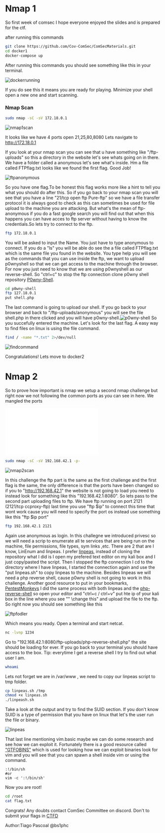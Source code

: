 # Nmap 1

So first week of comsec I hope everyone enjoyed the slides and is prepared for the ctf.



after running this commands
```bash
git clone https://github.com/Cov-ComSec/ComSecMaterials.git
cd docker1 
docker-compose up
```
After running this commands you should see something like this in your terminal.

![dockerrunning](imgs/docker_is_working.png)

If you do see this it means you are ready for playing.
Minimize your shell open a new one and start scanning.

### Nmap Scan

```bash
sudo nmap -sC -sV 172.18.0.1
```
![nmap1scan](imgs/nmap_1_scan.png)

It looks like we have 4 ports open 21,25,80,8080
Lets navigate to http://172.18.0.1

If you look at your nmap scan you can see that u have something like "/ftp-uploads" so this a directory in the website let's see whats going on in there. We have a folder called a anonymous let's see what's inside. Hm a file called FTPflag.txt looks like we found the first flag. Good Job!

![ftpanonymous](imgs/ftp_anonymous.png)

So you have one flag.To be honest this flag works more like a hint to tell you what you should do after this. So if you go back to your nmap scan you will see that you have a line "21/tcp open ftp Pure-ftp" so we have a file transfer protocol it is always good to check as this can sometimes be used for file upload to the machine you are attacking. But what's the mean of ftp-anonymous if you do a fast google search you will find out that when this happens you can have acces to ftp server without having to know the credentials.So lets try to connect to the ftp.

```bash
ftp 172.18.0.1
```
You will be asked to input the Name. You just have to type anonymous to connect.
If you do a "ls" you will be able do see the a file called FTPflag.txt which is the same file you found in the website. You type help you will see as the commands that you can use inside the ftp, we want to upload p0wnyshell so that we can get access to the machine through the browser. For now you just need to know that we are using p0wnyshell as our reverse-shell. So "ctrl+c" to stop the ftp connection clone p0wny shell repository [P0wny-Shell](http://github.com/flozz/p0wny-shell.git).
```bash
cd p0wny-shell
ftp 127.18.0.1
put shell.php
```
The last command is going to upload our shell.
If you go back to your browser and back to "/ftp-uploads/anonymous" you will see the file shell.php in there clicked and you will have p0wny-shell.![p0wny-shell](imgs/pwnyshell.png) So you succefully entered the machine. Let's look for the last flag. A easy way to find files on linux is using the file command.
```bash
find / -name "*.txt" 2>/dev/null
```
![findcommand](imgs/find_command.png)

Congratulations! Lets move to docker2

# Nmap 2

So to prove how important is nmap we setup a second nmap challenge but right now we not following the common ports as you can see in here. We mangled the ports 

![StandardPorts](imgs/commonports.pdf)

```bash
sudo nmap -sC -sV 192.168.42.1 -p-
```

![nmap2scan](imgs/nmap_2_scan.png)

In this challenge the ftp part is the same as the first challenge and the first flag is the same, the only difference is that the ports have been changed so if you to "http://192.168.42.1" the website is not going to load you need to instead look for something like this "192.168.42.1:8080".
So lets pass to the second part uploading files to ftp. We have ftp running on port 2121 (2121/tcp ccproxy-ftp) last time you use "ftp $ip" to connect this time that wont work cause you will need to specify the port os instead use something like this "ftp $ip port"
```bash
ftp 192.168.42.1 2121
```
Again use anonymous as login. 
In this challegne we introduced privesc so we will need a scrip to enumerate all te services that are being run on the machine, file permissions, file types, sym links ,etc.
There are 2 that are I know, LinEnum and linpeas. I prefer [linpeas](https://github.com/carlospolop/privilege-escalation-awesome-scripts-suite/blob/master/linPEAS/linpeas.sh), instead of cloning the repository what I did is I open my prefered text editor on my kali box and I just copy/pasted the script. Then I stopped the ftp connection I cd to the directory where I have linpeas, I started the connection again and use the "put linpeas.sh" to copy linpeas to the machine. Besides linpeas we will need a php reverse shell, cause p0wny shell is not going to work in this challenge. Another good resource to put in your bookmarks, [PentestMonkeys](https://github.com/pentestmonkey/php-reverse-shell) I did the same process with both linpeas and the [php-reverse-shell](https://github.com/pentestmonkey/php-reverse-shell/blob/master/php-reverse-shell.php) so open your editor and "ctrl+c / ctrl+v" put hte ip of your kali box in the line where you see "" \\change this" and upload the file to the ftp.
So right now you should see something like this 

![ftpfodler](imgs/uploads2.png)

Which means you ready. Open a terminal and start netcat.
```bash
nc -lvnp 1234
```
Go to "192.168.42.1:8080/ftp-uploads/php-reverse-shell.php" the site should be loading for ever. If you go back to your terminal you should have access to the box.
Tip: everytime I get a reverse shell I try to find out what user I am.
```bash
whoami
```
Lets not forget we are in /var/www , we need to copy our linpeas script to tmp folder.
```bash
cp linpeas.sh /tmp
chmod +x linpeas.sh
./linpeash.sh
```
Take a look at the output and try to find the SUID section. If you don't know SUID is a type of permission that you have on linux that let's the user run the file or binary. 

![linpeas](imgs/linpeas.png)

That last line mentioning vim.basic maybe we can do some research and see how we can exploit it. Fortunately there is a good resource called ["GTFOBINS"](https://gtfobins.github.io/) which is used for looking how we can exploit binaries look for vim and you will see that you can spawn a shell inside vim or using the command. 
```
:!/bin/sh
#or
vim -c ':!/bin/sh'
```
Now you are root!
```bash
cd /root
cat flag.txt
```
Congrats!
Any doubts contact ComSec Committee on discord.
Don't to submit your flags in [CTFD](https://cueh-comsec.ctfd.io/)


Author:Tiago Pascoal @bs1phc